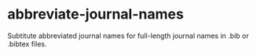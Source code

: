 # abbreviate-journal-names
Subtitute abbreviated journal names for full-length journal names in .bib or .bibtex files.
